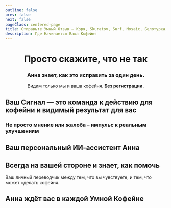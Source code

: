 ```yaml
---
outline: false
prev: false
next: false
pageClass: centered-page
title: Отправьте Умный Отзыв – Корж, Skuratov, Surf, Mosaic, Белотурка, Кэрри
description: Где Начинается Ваша Кофейня
---
```

<div align="center">

# Просто скажите, что не так
### Анна знает, как это исправить за один день.
Видим только мы и ваша кофейня. **Без регистрации.**<br>

</div>

<CoffeePointsSMR />

## Ваш Сигнал — это команда к действию для кофейни и видимый результат для вас

<SignalSteps />

### Не просто мнение или жалоба – импульс к реальным улучшениям

<SignalsYandexVSSignal />

## Ваш персональный ИИ-ассистент Анна

<AnnaWithYou />

## Всегда на вашей стороне и знает, как помочь
Ваш личный переводчик между тем, что вы чувствуете, и тем, что может сделать кофейня.

<AnnaSpecsSignal />

## Анна ждёт вас в каждой Умной Кофейне

<AnnaFeelThePower />
